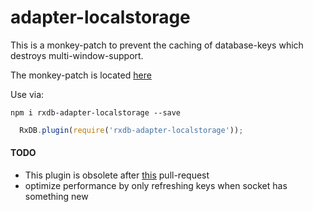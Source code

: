 # adapter-localstorage

This is a monkey-patch to prevent the caching of database-keys which destroys multi-window-support.

The monkey-patch is located [here](./localstorage-down/lib/localstorage.js#L44)

Use via:

``` npm i rxdb-adapter-localstorage --save ```

```js
  RxDB.plugin(require('rxdb-adapter-localstorage'));
```




#### TODO
- This plugin is obsolete after [this](https://github.com/No9/localstorage-down/pull/82) pull-request
- optimize performance by only refreshing keys when socket has something new
